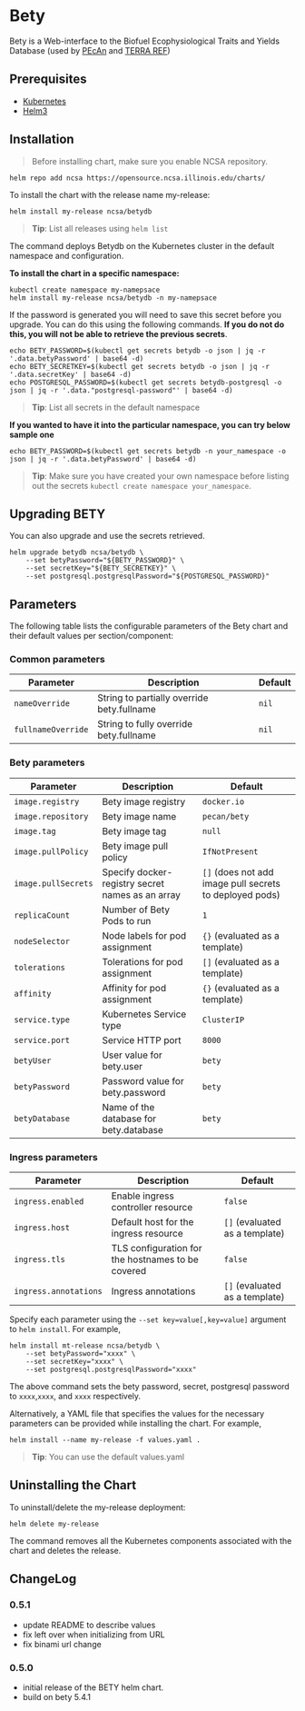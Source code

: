 # Bety
Bety is a Web-interface to the Biofuel Ecophysiological Traits and Yields Database (used by [PEcAn](https://pecanproject.github.io/) and [TERRA REF](https://terraref.org/))

## Prerequisites
- [Kubernetes](https://kubernetes.io/)
- [Helm3](https://helm.sh/)

## Installation

> Before installing chart, make sure you enable NCSA repository.

```
helm repo add ncsa https://opensource.ncsa.illinois.edu/charts/
```

To install the chart with the release name my-release:

```
helm install my-release ncsa/betydb
```
> **Tip**: List all releases using `helm list`

The command deploys Betydb on the Kubernetes cluster in the default namespace and configuration.

**To install the chart in a specific namespace:**

```
kubectl create namespace my-namepsace
helm install my-release ncsa/betydb -n my-namepsace
```

If the password is generated you will need to save this secret before you upgrade. You can do this using the following commands. **If you do not do this, you will not be able to retrieve the previous secrets**.

```
echo BETY_PASSWORD=$(kubectl get secrets betydb -o json | jq -r '.data.betyPassword' | base64 -d)
echo BETY_SECRETKEY=$(kubectl get secrets betydb -o json | jq -r '.data.secretKey' | base64 -d)
echo POSTGRESQL_PASSWORD=$(kubectl get secrets betydb-postgresql -o json | jq -r '.data."postgresql-password"' | base64 -d)
```
> **Tip**: List all secrets in the default namespace

**If you wanted to have it into the particular namespace, you can try below sample one**

```
echo BETY_PASSWORD=$(kubectl get secrets betydb -n your_namespace -o json | jq -r '.data.betyPassword' | base64 -d)
```

> **Tip**: Make sure you have created your own namespace before listing out the secrets ```kubectl create namespace your_namespace```.

## Upgrading BETY

You can also upgrade and use the secrets retrieved.

```
helm upgrade betydb ncsa/betydb \
    --set betyPassword="${BETY_PASSWORD}" \
    --set secretKey="${BETY_SECRETKEY}" \
    --set postgresql.postgresqlPassword="${POSTGRESQL_PASSWORD}"
```

## Parameters
The following table lists the configurable parameters of the Bety chart and their default values per section/component:

### Common parameters

| Parameter                 | Description                                                              | Default                                                 |
|---------------------------|--------------------------------------------------------------------------|---------------------------------------------------------|
| `nameOverride`            | String to partially override bety.fullname                               | `nil`                                                   |
| `fullnameOverride`        | String to fully override bety.fullname                                   | `nil`                                                   |

### Bety parameters

| Parameter                 | Description                                                                              | Default                                                 |
|---------------------------|------------------------------------------------------------------------------------------|---------------------------------------------------------|
| `image.registry`                     | Bety image registry                                                           | `docker.io`                                             |
| `image.repository`                   | Bety image name                                                               | `pecan/bety`                                            |
| `image.tag`                          | Bety image tag                                                                | `null`                                                  |
| `image.pullPolicy`                   | Bety image pull policy                                                        | `IfNotPresent`                                          |
| `image.pullSecrets`                  | Specify docker-registry secret names as an array                              | `[]` (does not add image pull secrets to deployed pods) |
| `replicaCount`                       | Number of Bety Pods to run                                                    | `1`                                                     |
| `nodeSelector`                       | Node labels for pod assignment                                                | `{}` (evaluated as a template)                          |
| `tolerations`                        | Tolerations for pod assignment                                                | `[]` (evaluated as a template)                          |
| `affinity`                           | Affinity for pod assignment                                                   | `{}` (evaluated as a template)                          |
| `service.type`                       | Kubernetes Service type                                                       | `ClusterIP`                                             |
| `service.port`                       | Service HTTP port                                                             | `8000`                                                    |
| `betyUser`                           | User value for bety.user                                                      | `bety`                                                  |
| `betyPassword`                       | Password value for bety.password                                              | `bety`                                                  |
| `betyDatabase`                       | Name of the database for bety.database                                        | `bety`                                                  |

### Ingress parameters

| Parameter                         | Description                                              | Default                        |
|-----------------------------------|----------------------------------------------------------|--------------------------------|
| `ingress.enabled`                 | Enable ingress controller resource                       | `false`                        |
| `ingress.host`                    | Default host for the ingress resource                    | `[]` (evaluated as a template) |
| `ingress.tls`                     | TLS configuration for the hostnames to be covered        | `false`                        |
| `ingress.annotations`             | Ingress annotations                                      | `[]` (evaluated as a template) |

Specify each parameter using the `--set key=value[,key=value]` argument to `helm install`. For example,
```
helm install mt-release ncsa/betydb \
    --set betyPassword="xxxx" \
    --set secretKey="xxxx" \
    --set postgresql.postgresqlPassword="xxxx"
```

The above command sets the bety password, secret, postgresql password to `xxxx`,`xxxx`, and `xxxx` respectively.

Alternatively, a YAML file that specifies the values for the necessary parameters can be provided while installing the chart. For example,

```
helm install --name my-release -f values.yaml .
```

> **Tip**: You can use the default values.yaml

## Uninstalling the Chart
To uninstall/delete the my-release deployment:

```
helm delete my-release
```

The command removes all the Kubernetes components associated with the chart and deletes the release.

## ChangeLog

### 0.5.1
- update README to describe values
- fix left over when initializing from URL
- fix binami url change

### 0.5.0
- initial release of the BETY helm chart.
- build on bety 5.4.1
